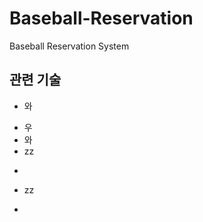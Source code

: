 # Baseball-Reservation
Baseball Reservation System

관련 기술
-----------------

* 와
- 우
- 와
- zz
+
- zz
+ 
